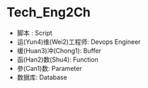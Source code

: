 # Tech_Eng2Ch
- 脚本 : Script
- 运(Yun4)维(Wei2)工程师: Devops Engineer
- 缓(Huan3)冲(Chong1): Buffer
- 函(Han2)数(Shu4): Function
- 參(Can1)数: Parameter
- 数据库: Database
